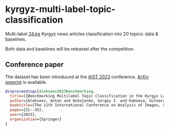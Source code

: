 # kyrgyz-multi-label-topic-classification

Multi-label [24.kg](https://24.kg/kyrgyzcha/) Kyrgyz news articles classification into 20 topics: data &amp; baselines.

Both data and baselines will be released after the competition.

## Conference paper

The dataset has been introduced at the [AIST 2023](https://aistconf.org/) conference. [ArXiv preprint](https://arxiv.org/abs/2308.15952) is available.

```bibtex
@inproceedings{alekseev2023benchmarking,
  title={{Benchmarking Multilabel Topic Classification in the Kyrgyz Language}},
  author={Alekseev, Anton and Nikolenko, Sergey I. and Kabaeva, Gulnara Dzh.},
  booktitle={The 11th International Conference on Analysis of Images, Social Networks and Texts (AIST-2023)},
  pages={21--35},
  year={2023},
  organization={Springer}
}
```

